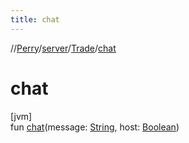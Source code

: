 ```yaml
---
title: chat
---
```

//[Perry](../../../index.html)/[server](../index.html)/[Trade](index.html)/[chat](chat.html)



# chat



[jvm]\
fun [chat](chat.html)(message: [String](https://kotlinlang.org/api/latest/jvm/stdlib/kotlin/-string/index.html), host: [Boolean](https://kotlinlang.org/api/latest/jvm/stdlib/kotlin/-boolean/index.html))




